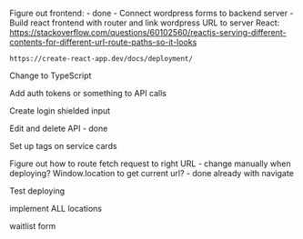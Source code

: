 Figure out frontend: - done
    - Connect wordpress forms to backend server
    - Build react frontend with router and link wordpress URL to server
    React: 
    https://stackoverflow.com/questions/60102560/reactjs-serving-different-contents-for-different-url-route-paths-so-it-looks

    https://create-react-app.dev/docs/deployment/

Change to TypeScript

Add auth tokens or something to API calls

Create login shielded input

Edit and delete API - done

Set up tags on service cards

Figure out how to route fetch request to right URL - change manually when deploying? Window.location to get current url? - done already with navigate

Test deploying

implement ALL locations

waitlist form